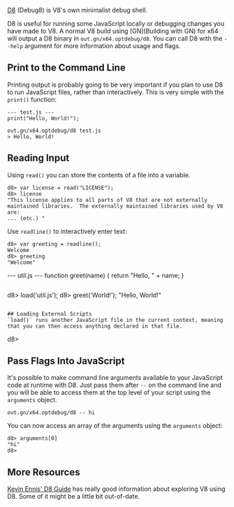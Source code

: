 [D8](https://codesearch.chromium.org/chromium/src/v8/src/d8.h?q=d8&sq=package:chromium&l=5) (Debug8) is V8's own minimalist debug shell.

D8 is useful for running some JavaScript locally or debugging changes you have made to V8. A normal V8 build using [GN](Building with GN) for x64 will output a D8 binary in `out.gn/x64.optdebug/d8`. You can call D8 with the  `--help` argument for more information about usage and flags.

## Print to the Command Line

Printing output is probably going to be very important if you plan to use D8 to run JavaScript files, rather than interactively. This is very simple with the `print()` function:

```
--- test.js ---
print("Hello, World!");
```
```
out.gn/x64.optdebug/d8 test.js
> Hello, World!
```

## Reading Input

Using `read()` you can store the contents of a file into a variable.
```
d8> var license = read("LICENSE");
d8> license
"This license applies to all parts of V8 that are not externally
maintained libraries.  The externally maintained libraries used by V8
are:
... (etc.) "
```

Use `readline()` to interactively enter text:
```
d8> var greeting = readline();
Welcome
d8> greeting
"Welcome"
```
--- util.js ---
function greet(name) {
  return "Hello, " + name;
}
```
```
d8> load('util.js');
d8> greet('World!');
"Hello, World!"
```

## Loading External Scripts
`load()` runs another JavaScript file in the current context, meaning that you can then access anything declared in that file.

```
d8> 

## Pass Flags Into JavaScript

It's possible to make command line arguments available to your JavaScript code at runtime with D8. Just pass them after `--` on the command line and you will be able to access them at the top level of your script using the `arguments` object.

```
out.gn/x64.optdebug/d8 -- hi
```
You can now access an array of the arguments using the `arguments` object:
```
d8> arguments[0]
"hi"
d8>
```

## More Resources
[Kevin Ennis' D8 Guide](https://gist.github.com/kevincennis/0cd2138c78a07412ef21) has really good information about exploring V8 using D8. Some of it might be a little bit out-of-date.